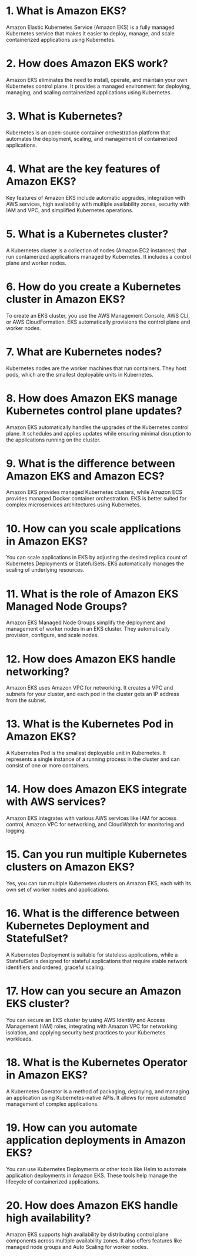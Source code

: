 # 1. What is Amazon EKS?
Amazon Elastic Kubernetes Service (Amazon EKS) is a fully managed Kubernetes service that makes it easier to deploy, manage, and scale containerized applications using Kubernetes.

# 2. How does Amazon EKS work?
Amazon EKS eliminates the need to install, operate, and maintain your own Kubernetes control plane. It provides a managed environment for deploying, managing, and scaling containerized applications using Kubernetes.

# 3. What is Kubernetes?
Kubernetes is an open-source container orchestration platform that automates the deployment, scaling, and management of containerized applications.

# 4. What are the key features of Amazon EKS?
Key features of Amazon EKS include automatic upgrades, integration with AWS services, high availability with multiple availability zones, security with IAM and VPC, and simplified Kubernetes operations.

# 5. What is a Kubernetes cluster?
A Kubernetes cluster is a collection of nodes (Amazon EC2 instances) that run containerized applications managed by Kubernetes. It includes a control plane and worker nodes.

# 6. How do you create a Kubernetes cluster in Amazon EKS?
To create an EKS cluster, you use the AWS Management Console, AWS CLI, or AWS CloudFormation. EKS automatically provisions the control plane and worker nodes.

# 7. What are Kubernetes nodes?
Kubernetes nodes are the worker machines that run containers. They host pods, which are the smallest deployable units in Kubernetes.

# 8. How does Amazon EKS manage Kubernetes control plane updates?
Amazon EKS automatically handles the upgrades of the Kubernetes control plane. It schedules and applies updates while ensuring minimal disruption to the applications running on the cluster.

# 9. What is the difference between Amazon EKS and Amazon ECS?
Amazon EKS provides managed Kubernetes clusters, while Amazon ECS provides managed Docker container orchestration. EKS is better suited for complex microservices architectures using Kubernetes.

# 10. How can you scale applications in Amazon EKS?
You can scale applications in EKS by adjusting the desired replica count of Kubernetes Deployments or StatefulSets. EKS automatically manages the scaling of underlying resources.

# 11. What is the role of Amazon EKS Managed Node Groups?
Amazon EKS Managed Node Groups simplify the deployment and management of worker nodes in an EKS cluster. They automatically provision, configure, and scale nodes.

# 12. How does Amazon EKS handle networking?
Amazon EKS uses Amazon VPC for networking. It creates a VPC and subnets for your cluster, and each pod in the cluster gets an IP address from the subnet.

# 13. What is the Kubernetes Pod in Amazon EKS?
A Kubernetes Pod is the smallest deployable unit in Kubernetes. It represents a single instance of a running process in the cluster and can consist of one or more containers.

# 14. How does Amazon EKS integrate with AWS services?
Amazon EKS integrates with various AWS services like IAM for access control, Amazon VPC for networking, and CloudWatch for monitoring and logging.

# 15. Can you run multiple Kubernetes clusters on Amazon EKS?
Yes, you can run multiple Kubernetes clusters on Amazon EKS, each with its own set of worker nodes and applications.

# 16. What is the difference between Kubernetes Deployment and StatefulSet?
A Kubernetes Deployment is suitable for stateless applications, while a StatefulSet is designed for stateful applications that require stable network identifiers and ordered, graceful scaling.

# 17. How can you secure an Amazon EKS cluster?
You can secure an EKS cluster by using AWS Identity and Access Management (IAM) roles, integrating with Amazon VPC for networking isolation, and applying security best practices to your Kubernetes workloads.

# 18. What is the Kubernetes Operator in Amazon EKS?
A Kubernetes Operator is a method of packaging, deploying, and managing an application using Kubernetes-native APIs. It allows for more automated management of complex applications.

# 19. How can you automate application deployments in Amazon EKS?
You can use Kubernetes Deployments or other tools like Helm to automate application deployments in Amazon EKS. These tools help manage the lifecycle of containerized applications.

# 20. How does Amazon EKS handle high availability?
Amazon EKS supports high availability by distributing control plane components across multiple availability zones. It also offers features like managed node groups and Auto Scaling for worker nodes.
